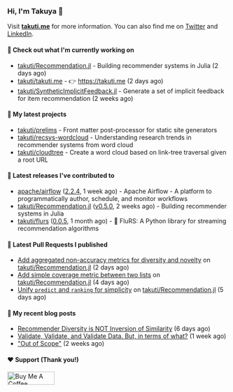 ### Hi, I'm Takuya 👋

Visit **[takuti.me](https://takuti.me/)** for more information. You can also find me on [Twitter](https://twitter.com/takuti) and [LinkedIn](https://linkedin.com/in/takuti).

#### 👷 Check out what I'm currently working on


- [takuti/Recommendation.jl](https://github.com/takuti/Recommendation.jl) - Building recommender systems in Julia (2 days ago)
- [takuti/takuti.me](https://github.com/takuti/takuti.me) - :point_right: https://takuti.me (2 days ago)
- [takuti/SyntheticImplicitFeedback.jl](https://github.com/takuti/SyntheticImplicitFeedback.jl) - Generate a set of implicit feedback for item recommendation (2 weeks ago)

#### 🌱 My latest projects


- [takuti/prelims](https://github.com/takuti/prelims) - Front matter post-processor for static site generators
- [takuti/recsys-wordcloud](https://github.com/takuti/recsys-wordcloud) - Understanding research trends in recommender systems from word cloud
- [takuti/cloudtree](https://github.com/takuti/cloudtree) - Create a word cloud based on link-tree traversal given a root URL

#### 🔭 Latest releases I've contributed to


- [apache/airflow](https://github.com/apache/airflow) ([2.2.4](https://github.com/apache/airflow/releases/tag/2.2.4), 1 week ago) - Apache Airflow - A platform to programmatically author, schedule, and monitor workflows
- [takuti/Recommendation.jl](https://github.com/takuti/Recommendation.jl) ([v0.5.0](https://github.com/takuti/Recommendation.jl/releases/tag/v0.5.0), 2 weeks ago) - Building recommender systems in Julia
- [takuti/flurs](https://github.com/takuti/flurs) ([0.0.5](https://github.com/takuti/flurs/releases/tag/0.0.5), 1 month ago) - :ocean: FluRS: A Python library for streaming recommendation algorithms

#### 🔨 Latest Pull Requests I published


- [Add aggregated non-accuracy metrics for diversity and novelty](https://github.com/takuti/Recommendation.jl/pull/55) on [takuti/Recommendation.jl](https://github.com/takuti/Recommendation.jl) (2 days ago)
- [Add simple coverage metric between two lists](https://github.com/takuti/Recommendation.jl/pull/54) on [takuti/Recommendation.jl](https://github.com/takuti/Recommendation.jl) (4 days ago)
- [Unify `predict` and `ranking` for simplicity](https://github.com/takuti/Recommendation.jl/pull/51) on [takuti/Recommendation.jl](https://github.com/takuti/Recommendation.jl) (5 days ago)

#### 📜 My recent blog posts

- [Recommender Diversity is NOT Inversion of Similarity](https://takuti.me/note/recommender-diversity/) (6 days ago)
- [Validate, Validate, and Validate Data. But, in terms of what?](https://takuti.me/note/data-validation/) (1 week ago)
- [&#34;Out of Scope&#34;](https://takuti.me/note/creating-now-page/) (2 weeks ago)

#### ❤️ Support (Thank you!)

<a href="https://www.buymeacoffee.com/takuti" target="_blank"><img src="https://cdn.buymeacoffee.com/buttons/v2/default-yellow.png" alt="Buy Me A Coffee" style="height: 30px !important;width: 108px !important;" ></a>
